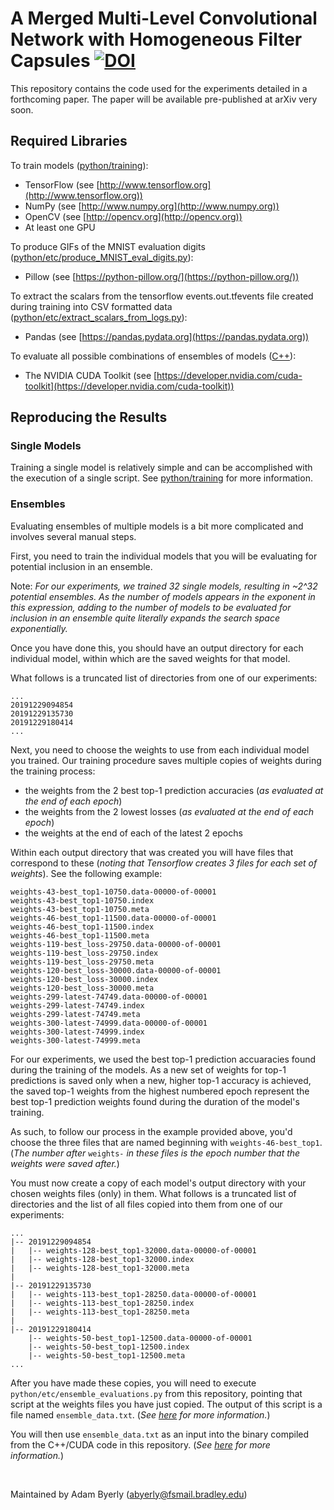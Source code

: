 
# A Merged Multi-Level Convolutional Network with Homogeneous Filter Capsules [![DOI](https://zenodo.org/badge/231257181.svg)](https://zenodo.org/badge/latestdoi/231257181)

This repository contains the code used for the experiments detailed in a forthcoming paper. The paper will be available pre-published at arXiv very soon.

## Required Libraries
To train models ([python/training](python/training#training-models)):
-   TensorFlow (see  [http://www.tensorflow.org](http://www.tensorflow.org))
-   NumPy (see  [http://www.numpy.org](http://www.numpy.org))
-   OpenCV (see [http://opencv.org](http://opencv.org))
-   At least one GPU

To produce GIFs of the MNIST evaluation digits ([python/etc/produce_MNIST_eval_digits.py](python/etc#produce_mnist_eval_digitspy)):
- Pillow (see [https://python-pillow.org/](https://python-pillow.org/))

To extract the scalars from the tensorflow events.out.tfevents file created during training into CSV formatted data ([python/etc/extract_scalars_from_logs.py](python/etc#extract_scalars_from_logspy)): 
- Pandas (see [https://pandas.pydata.org](https://pandas.pydata.org))

To evaluate all possible combinations of ensembles of models ([C++](C%2B%2B#evaluating-ensemble-model-combinations)):
- The NVIDIA CUDA Toolkit (see [https://developer.nvidia.com/cuda-toolkit](https://developer.nvidia.com/cuda-toolkit))

## Reproducing the Results

### Single Models
Training a single model is relatively simple and can be accomplished with the execution of a single script.  See [python/training](python/training#training-models) for more information.

### Ensembles

Evaluating ensembles of multiple models is a bit more complicated and involves several manual steps.

First, you need to train the individual models that you will be evaluating for potential inclusion in an ensemble.

Note: _For our experiments, we trained 32 single models, resulting in ~2^32 potential ensembles.  As the number of models appears in the exponent in this expression, adding to the number of models to be evaluated for inclusion in an ensemble quite literally expands the search space exponentially._

Once you have done this, you should have an output directory for each individual model, within which are the saved weights for that model.
 
What follows is a truncated list of directories from one of our experiments:
````
...
20191229094854
20191229135730
20191229180414
...
````

Next, you need to choose the weights to use from each individual model you trained.  Our training procedure saves multiple copies of weights during the training process:
- the weights from the 2 best top-1 prediction accuracies (_as evaluated at the end of each epoch_)
- the weights from the 2 lowest losses (_as evaluated at the end of each epoch_)
- the weights at the end of each of the latest 2 epochs

Within each output directory that was created you will have files that correspond to these (_noting that Tensorflow creates 3 files for each set of weights_).  See the following example:

````
weights-43-best_top1-10750.data-00000-of-00001
weights-43-best_top1-10750.index
weights-43-best_top1-10750.meta
weights-46-best_top1-11500.data-00000-of-00001
weights-46-best_top1-11500.index
weights-46-best_top1-11500.meta
weights-119-best_loss-29750.data-00000-of-00001
weights-119-best_loss-29750.index
weights-119-best_loss-29750.meta
weights-120-best_loss-30000.data-00000-of-00001
weights-120-best_loss-30000.index
weights-120-best_loss-30000.meta
weights-299-latest-74749.data-00000-of-00001
weights-299-latest-74749.index
weights-299-latest-74749.meta
weights-300-latest-74999.data-00000-of-00001
weights-300-latest-74999.index
weights-300-latest-74999.meta
````

For our experiments, we used the best top-1 prediction accuaracies found during the training of the models.  As a new set of weights for top-1 predictions is saved only when a new, higher top-1 accuracy is achieved, the saved top-1 weights from the highest numbered epoch represent the best top-1 prediction weights found during the duration of the model's training. 

As such, to follow our process in the example provided above, you'd choose the three files that are named beginning with ``weights-46-best_top1``. (_The number after_ ``weights-`` _in these files is the epoch number that the weights were saved after._)

You must now create a copy of each model's output directory with  your chosen weights files (only) in them.  What follows is a truncated list of directories and the list of all files copied into them from one of our experiments:
````
...
|-- 20191229094854
|   |-- weights-128-best_top1-32000.data-00000-of-00001
|   |-- weights-128-best_top1-32000.index
|   |-- weights-128-best_top1-32000.meta
|
|-- 20191229135730
|   |-- weights-113-best_top1-28250.data-00000-of-00001
|   |-- weights-113-best_top1-28250.index
|   |-- weights-113-best_top1-28250.meta
|
|-- 20191229180414
    |-- weights-50-best_top1-12500.data-00000-of-00001
    |-- weights-50-best_top1-12500.index
    |-- weights-50-best_top1-12500.meta
...
````

After you have made these copies, you will need to execute ``python/etc/ensemble_evaluations.py`` from this repository, pointing that script at the weights files you have just copied.
The output of this script is a file named ``ensemble_data.txt``.
(_See [here](python/etc#ensemble_evaluationspy) for more information._)

You will then use ``ensemble_data.txt`` as an input into the binary compiled from the C++/CUDA code in this repository.
(_See [here](C%2B%2B#evaluating-ensemble-model-combinations) for more information._)

&nbsp;
&nbsp;

Maintained by Adam Byerly (abyerly@fsmail.bradley.edu)
